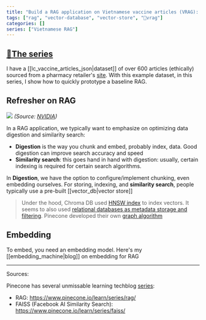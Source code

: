 ```yaml
---
title: "Build a RAG application on Vietnamese vaccine articles (VRAG): part 1"
tags: ["rag", "vector-database", "vector-store", "💉vrag"]
categories: []
series: ["Vietnamese RAG"]
---
```


[💉The series](tags/vrag)
---

I have a [[lc_vaccine_articles_json|dataset]] of over 600 articles (ethically) sourced from a pharmacy retailer's [site](https://nhathuoclongchau.com.vn). With this example dataset, in this series, I show how to quickly prototype a baseline RAG.

## Refresher on RAG

![](https://developer-blogs.nvidia.com/wp-content/uploads/2023/12/rag-pipeline-ingest-query-flow-b-2048x960.png)
*(Source: [NVIDIA](https://developer.nvidia.com/blog/rag-101-demystifying-retrieval-augmented-generation-pipelines/))*

In a RAG application, we typically want to emphasize on optimizing data digestion and similarity search:
- **Digestion** is the way you chunk and embed, probably index, data. Good digestion can improve search accuracy and speed
- **Similarity search**: this goes hand in hand with digestion: usually, certain indexing is required for certain search algorithms.

In **Digestion**, we have the option to configure/implement chunking, even embedding ourselves. For storing, indexing, and **similarity search**, people typically use a pre-built [[vector_db|vector store]]

>Under the hood, Chroma DB used  [HNSW index](https://cookbook.chromadb.dev/core/concepts/#vector-index-hnsw-index) to index vectors. It seems to also used [relational databases as metadata storage and filtering](https://cookbook.chromadb.dev/core/concepts/#document-and-metadata-index). 
>Pinecone developed their own [graph algorithm](https://www.pinecone.io/blog/hnsw-not-enough/#The-Pinecone-Approach:-Purpose-built-for-Vector-Search)

## Embedding
 
 To embed, you need an embedding model. Here's my [[embedding_machine|blog]] on embedding for RAG



---
Sources:

Pinecone has several unmissable learning techblog [series](https://www.pinecone.io/learn/):
- RAG: https://www.pinecone.io/learn/series/rag/
- FAISS (Facebook AI Similarity Search): https://www.pinecone.io/learn/series/faiss/

